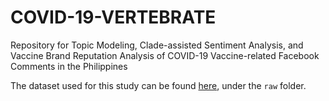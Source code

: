# COVID-19-VERTEBRATE
Repository for Topic Modeling, Clade-assisted Sentiment Analysis, and Vaccine Brand Reputation Analysis of COVID-19 Vaccine-related Facebook Comments in the Philippines

The dataset used for this study can be found [here](https://drive.google.com/drive/folders/1tpuycEBh44qJqeHW3OuPUeLyQZfglSBu?usp=sharing), under the `raw` folder.
